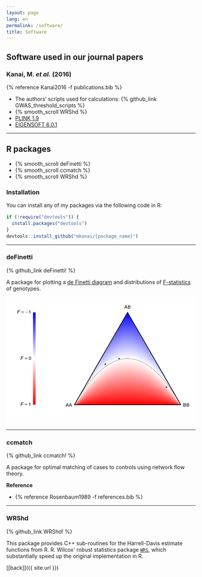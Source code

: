 ```yaml
---
layout: page
lang: en
permalink: /software/
title: Software
---
```


## Software used in our journal papers

### Kanai, M. *et al.* (2016)

{% reference Kanai2016 -f publications.bib %}

* The authors’ scripts used for calculations: {% github_link GWAS_threshold_scripts %}
* {% smooth_scroll WRShd %}
* [PLINK 1.9](https://www.cog-genomics.org/plink2)
* [EIGENSOFT 6.0.1](http://www.hsph.harvard.edu/alkes-price/software/)

--------

## R packages

* {% smooth_scroll deFinetti %}
* {% smooth_scroll ccmatch %}
* {% smooth_scroll WRShd %}


### Installation
You can install any of my packages via the following code in R:

```r
if (!require("devtools")) {
  install.packages("devtools")
}
devtools::install_github("mkanai/{package_name}")
```

--------

### deFinetti
{% github_link deFinetti! %}

A package for plotting a [de Finetti diagram](http://en.wikipedia.org/wiki/De_Finetti_diagram) and distributions of [F-statistics](http://en.wikipedia.org/wiki/F-statistics) of genotypes.

![deFinetti_example.png](/img/deFinetti_example.png)

--------
### ccmatch
{% github_link ccmatch! %}

A package for optimal matching of cases to controls using network flow theory.

**Reference**

* {% reference Rosenbaum1989 -f references.bib %}


--------
### WRShd
{% github_link WRShd! %}

This package provides C++ sub-routines for the Harrell-Davis estimate functions from R. R. Wilcox' robust statistics package [`WRS`](https://github.com/nicebread/WRS), which substantially speed up the original implementation in R.


[[back]]({{ site.url }})

